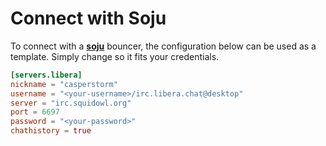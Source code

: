 # Connect with Soju

To connect with a [**soju**](https://soju.im/) bouncer, the configuration below can be used as a template. Simply change so it fits your credentials.

```toml
[servers.libera]
nickname = "casperstorm"
username = "<your-username>/irc.libera.chat@desktop"
server = "irc.squidowl.org"
port = 6697
password = "<your-password>"
chathistory = true
```
